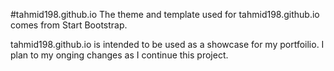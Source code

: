 #tahmid198.github.io
The theme and template used for tahmid198.github.io comes from Start 
Bootstrap.

tahmid198.github.io is intended to be used as a showcase for my portfoilio. I plan to my onging changes as I continue this project.